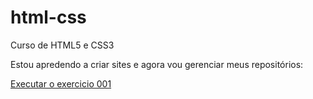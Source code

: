 # html-css
 Curso de HTML5 e CSS3

Estou apredendo a criar sites e agora vou gerenciar meus repositórios:

<a href="file:///C:/Users/DELL/Documents/estudos/html-css/exercicios-modulo-001/exercicio-001-meu-primeiro-site/index.html">Executar o exercicio 001</a>